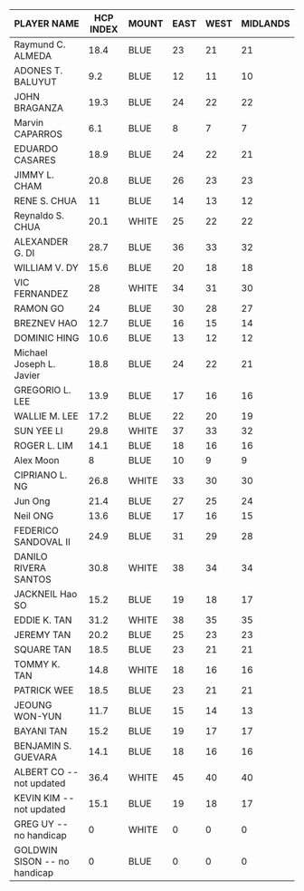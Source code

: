 | PLAYER NAME                  | HCP INDEX | MOUNT | EAST | WEST | MIDLANDS |
|------------------------------|-----------|-------|------|------|----------|
| Raymund C. ALMEDA            | 18.4      | BLUE  | 23   | 21   | 21       |
| ADONES T. BALUYUT            | 9.2       | BLUE  | 12   | 11   | 10       |
| JOHN    BRAGANZA             | 19.3      | BLUE  | 24   | 22   | 22       |
| Marvin    CAPARROS           | 6.1       | BLUE  | 8    | 7    | 7        |
| EDUARDO    CASARES           | 18.9      | BLUE  | 24   | 22   | 21       |
| JIMMY L. CHAM                | 20.8      | BLUE  | 26   | 23   | 23       |
| RENE S. CHUA                 | 11        | BLUE  | 14   | 13   | 12       |
| Reynaldo S. CHUA             | 20.1      | WHITE | 25   | 22   | 22       |
| ALEXANDER G. DI              | 28.7      | BLUE  | 36   | 33   | 32       |
| WILLIAM V. DY                | 15.6      | BLUE  | 20   | 18   | 18       |
| VIC    FERNANDEZ             | 28        | WHITE | 34   | 31   | 30       |
| RAMON    GO                  | 24        | BLUE  | 30   | 28   | 27       |
| BREZNEV    HAO               | 12.7      | BLUE  | 16   | 15   | 14       |
| DOMINIC    HING              | 10.6      | BLUE  | 13   | 12   | 12       |
| Michael Joseph L. Javier     | 18.8      | BLUE  | 24   | 22   | 21       |
| GREGORIO L. LEE              | 13.9      | BLUE  | 17   | 16   | 16       |
| WALLIE M. LEE                | 17.2      | BLUE  | 22   | 20   | 19       |
| SUN YEE    LI                | 29.8      | WHITE | 37   | 33   | 32       |
| ROGER L. LIM                 | 14.1      | BLUE  | 18   | 16   | 16       |
| Alex Moon                    | 8         | BLUE  | 10   | 9    | 9        |
| CIPRIANO L. NG               | 26.8      | WHITE | 33   | 30   | 30       |
| Jun Ong                      | 21.4      | BLUE  | 27   | 25   | 24       |
| Neil    ONG                  | 13.6      | BLUE  | 17   | 16   | 15       |
| FEDERICO    SANDOVAL II      | 24.9      | BLUE  | 31   | 29   | 28       |
| DANILO RIVERA SANTOS         | 30.8      | WHITE | 38   | 34   | 34       |
| JACKNEIL Hao SO              | 15.2      | BLUE  | 19   | 18   | 17       |
| EDDIE K. TAN                 | 31.2      | WHITE | 38   | 35   | 35       |
| JEREMY    TAN                | 20.2      | BLUE  | 25   | 23   | 23       |
| SQUARE TAN                   | 18.5      | BLUE  | 23   | 21   | 21       |
| TOMMY K. TAN                 | 14.8      | WHITE | 18   | 16   | 16       |
| PATRICK    WEE               | 18.5      | BLUE  | 23   | 21   | 21       |
| JEOUNG    WON-YUN            | 11.7      | BLUE  | 15   | 14   | 13       |
| BAYANI    TAN                | 15.2      | BLUE  | 19   | 17   | 17       |
| BENJAMIN S. GUEVARA          | 14.1      | BLUE  | 18   | 16   | 16       |
| ALBERT CO -- not updated     | 36.4      | WHITE | 45   | 40   | 40       |
| KEVIN KIM -- not updated     | 15.1      | BLUE  | 19   | 18   | 17       |
| GREG UY -- no handicap       | 0         | WHITE | 0    | 0    | 0        |
| GOLDWIN SISON -- no handicap | 0         | BLUE  | 0    | 0    | 0        |

